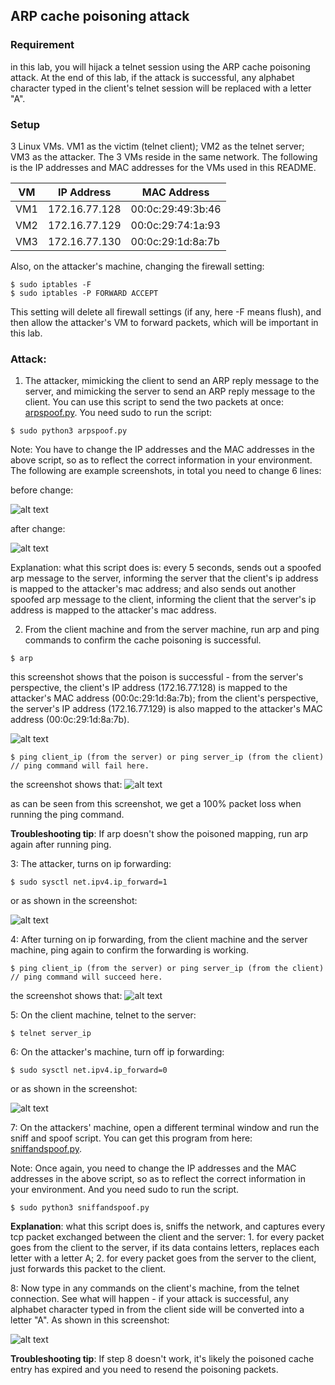 ## ARP cache poisoning attack

### Requirement

in this lab, you will hijack a telnet session using the ARP cache poisoning attack. At the end of this lab, if the attack is successful, any alphabet character typed in the client's telnet session will be replaced with a letter "A".

### Setup

3 Linux VMs. VM1 as the victim (telnet client); VM2 as the telnet server; VM3 as the attacker. The 3 VMs reside in the same network. The following is the IP addresses and MAC addresses for the VMs used in this README.

| VM  |  IP Address   |    MAC Address    |
|-----|---------------|-------------------|
| VM1 | 172.16.77.128 | 00:0c:29:49:3b:46 |
| VM2 | 172.16.77.129 | 00:0c:29:74:1a:93 |
| VM3 | 172.16.77.130 | 00:0c:29:1d:8a:7b |

Also, on the attacker's machine, changing the firewall setting:

```console
$ sudo iptables -F
$ sudo iptables -P FORWARD ACCEPT
```

This setting will delete all firewall settings (if any, here -F means flush), and then allow the attacker's VM to forward packets, which will be important in this lab.

### Attack: 

1. The attacker, mimicking the client to send an ARP reply message to the server, and mimicking the server to send an ARP reply message to the client. You can use this script to send the two packets at once: [arpspoof.py](arpspoof.py). You need sudo to run the script:

```console
$ sudo python3 arpspoof.py
```

Note: You have to change the IP addresses and the MAC addresses in the above script, so as to reflect the correct information in your environment. The following are example screenshots, in total you need to change 6 lines:

before change:

![alt text](lab-arp-before-change.png "before changing the 6 lines")

after change:

![alt text](lab-arp-after-change.png "after changing the 6 lines")

Explanation: what this script does is: every 5 seconds, sends out a spoofed arp message to the server, informing the server that the client's ip address is mapped to the attacker's mac address; and also sends out another spoofed arp message to the client, informing the client that the server's ip address is mapped to the attacker's mac address.

2. From the client machine and from the server machine, run arp and ping commands to confirm the cache poisoning is successful.

```console
$ arp
```

this screenshot shows that the poison is successful - from the server's perspective, the client's IP address (172.16.77.128) is mapped to the attacker's MAC address (00:0c:29:1d:8a:7b); from the client's perspective, the server's IP address (172.16.77.129) is also mapped to the attacker's MAC address (00:0c:29:1d:8a:7b).

![alt text](lab-arp-poison-success.png "poison is successful")

```console
$ ping client_ip (from the server) or ping server_ip (from the client) // ping command will fail here.
```

the screenshot shows that:
![alt text](lab-arp-ping-fails.png "ping fails")

as can be seen from this screenshot, we get a 100% packet loss when running the ping command.

**Troubleshooting tip**: If arp doesn't show the poisoned mapping, run arp again after running ping.

3: The attacker, turns on ip forwarding:

```console
$ sudo sysctl net.ipv4.ip_forward=1
```

or as shown in the screenshot:

![alt text](lab-arp-ip-forwarding-on.png "turning ip forwarding on")

4: After turning on ip forwarding, from the client machine and the server machine, ping again to confirm the forwarding is working.

```console
$ ping client_ip (from the server) or ping server_ip (from the client) // ping command will succeed here.
```

the screenshot shows that:
![alt text](lab-arp-ping-succeeds.png "ping succeeds")

5: On the client machine, telnet to the server:

```console
$ telnet server_ip
```

6: On the attacker's machine, turn off ip forwarding:

```console
$ sudo sysctl net.ipv4.ip_forward=0
```

or as shown in the screenshot:

![alt text](lab-arp-ip-forwarding-off.png "turning ip forwarding off")

7: On the attackers' machine, open a different terminal window and run the sniff and spoof script. You can get this program from here: [sniffandspoof.py](sniffandspoof.py).

Note: Once again, you need to change the IP addresses and the MAC addresses in the above script, so as to reflect the correct information in your environment. And you need sudo to run the script.

```console
$ sudo python3 sniffandspoof.py
```

**Explanation**: what this script does is, sniffs the network, and captures every tcp packet exchanged between the client and the server: 1. for every packet goes from the client to the server, if its data contains letters, replaces each letter with a letter A; 2. for every packet goes from the server to the client, just forwards this packet to the client.

8: Now type in any commands on the client's machine, from the telnet connection. See what will happen - if your attack is successful, any alphabet character typed in from the client side will be converted into a letter "A". As shown in this screenshot:

![alt text](lab-arp-final-success.png "lab is successful!")

**Troubleshooting tip**: If step 8 doesn't work, it's likely the poisoned cache entry has expired and you need to resend the poisoning packets.
